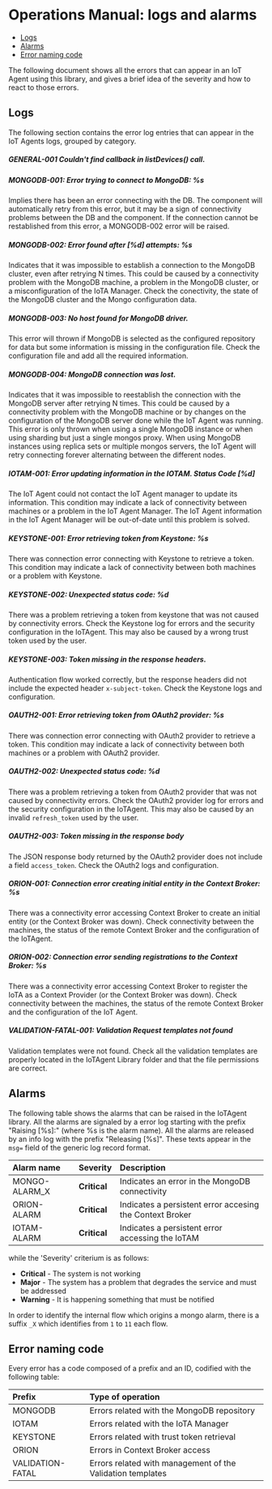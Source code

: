 # Operations Manual: logs and alarms

-   [Logs](#logs)
-   [Alarms](#alarms)
-   [Error naming code](#error-naming-code)

The following document shows all the errors that can appear in an IoT Agent using this library, and gives a brief idea
of the severity and how to react to those errors.

## Logs

The following section contains the error log entries that can appear in the IoT Agents logs, grouped by category.

##### GENERAL-001 Couldn't find callback in listDevices() call.

##### MONGODB-001: Error trying to connect to MongoDB: %s

Implies there has been an error connecting with the DB. The component will automatically retry from this error, but it
may be a sign of connectivity problems between the DB and the component. If the connection cannot be restablished from
this error, a MONGODB-002 error will be raised.

##### MONGODB-002: Error found after [%d] attempts: %s

Indicates that it was impossible to establish a connection to the MongoDB cluster, even after retrying N times. This
could be caused by a connectivity problem with the MongoDB machine, a problem in the MongoDB cluster, or a
misconfiguration of the IoTA Manager. Check the conectivity, the state of the MongoDB cluster and the Mongo
configuration data.

##### MONGODB-003: No host found for MongoDB driver.

This error will thrown if MongoDB is selected as the configured repository for data but some information is missing in
the configuration file. Check the configuration file and add all the required information.

##### MONGODB-004: MongoDB connection was lost.

Indicates that it was impossible to reestablish the connection with the MongoDB server after retrying N times. This
could be caused by a connectivity problem with the MongoDB machine or by changes on the configuration of the MongoDB
server done while the IoT Agent was running. This error is only thrown when using a single MongoDB instance or when
using sharding but just a single mongos proxy. When using MongoDB instances using replica sets or multiple mongos
servers, the IoT Agent will retry connecting forever alternating between the different nodes.

##### IOTAM-001: Error updating information in the IOTAM. Status Code [%d]

The IoT Agent could not contact the IoT Agent manager to update its information. This condition may indicate a lack of
connectivity between machines or a problem in the IoT Agent Manager. The IoT Agent information in the IoT Agent Manager
will be out-of-date until this problem is solved.

##### KEYSTONE-001: Error retrieving token from Keystone: %s

There was connection error connecting with Keystone to retrieve a token. This condition may indicate a lack of
connectivity between both machines or a problem with Keystone.

##### KEYSTONE-002: Unexpected status code: %d

There was a problem retrieving a token from keystone that was not caused by connectivity errors. Check the Keystone log
for errors and the security configuration in the IoTAgent. This may also be caused by a wrong trust token used by the
user.

##### KEYSTONE-003: Token missing in the response headers.

Authentication flow worked correctly, but the response headers did not include the expected header `x-subject-token`.
Check the Keystone logs and configuration.

##### OAUTH2-001: Error retrieving token from OAuth2 provider: %s

There was connection error connecting with OAuth2 provider to retrieve a token. This condition may indicate a lack of
connectivity between both machines or a problem with OAuth2 provider.

##### OAUTH2-002: Unexpected status code: %d

There was a problem retrieving a token from OAuth2 provider that was not caused by connectivity errors. Check the OAuth2
provider log for errors and the security configuration in the IoTAgent. This may also be caused by an invalid
`refresh_token` used by the user.

##### OAUTH2-003: Token missing in the response body

The JSON response body returned by the OAuth2 provider does not include a field `access_token`. Check the OAuth2 logs
and configuration.

##### ORION-001: Connection error creating initial entity in the Context Broker: %s

There was a connectivity error accessing Context Broker to create an initial entity (or the Context Broker was down).
Check connectivity between the machines, the status of the remote Context Broker and the configuration of the IoTAgent.

##### ORION-002: Connection error sending registrations to the Context Broker: %s

There was a connectivity error accessing Context Broker to register the IoTA as a Context Provider (or the Context
Broker was down). Check connectivity between the machines, the status of the remote Context Broker and the configuration
of the IoT Agent.

##### VALIDATION-FATAL-001: Validation Request templates not found

Validation templates were not found. Check all the validation templates are properly located in the IoTAgent Library
folder and that the file permissions are correct.

## Alarms

The following table shows the alarms that can be raised in the IoTAgent library. All the alarms are signaled by a error
log starting with the prefix "Raising [%s]:" (where %s is the alarm name). All the alarms are released by an info log
with the prefix "Releasing [%s]". These texts appear in the `msg=` field of the generic log record format.

| Alarm name    | Severity     | Description                                              |
| :------------ | :----------- | :------------------------------------------------------- |
| MONGO-ALARM_X | **Critical** | Indicates an error in the MongoDB connectivity           |
| ORION-ALARM   | **Critical** | Indicates a persistent error accesing the Context Broker |
| IOTAM-ALARM   | **Critical** | Indicates a persistent error accessing the IoTAM         |

while the 'Severity' criterium is as follows:

-   **Critical** - The system is not working
-   **Major** - The system has a problem that degrades the service and must be addressed
-   **Warning** - It is happening something that must be notified

In order to identify the internal flow which origins a mongo alarm, there is a suffix `_X` which identifies from `1` to
`11` each flow.

## Error naming code

Every error has a code composed of a prefix and an ID, codified with the following table:

| Prefix           | Type of operation                                          |
| :--------------- | :--------------------------------------------------------- |
| MONGODB          | Errors related with the MongoDB repository                 |
| IOTAM            | Errors related with the IoTA Manager                       |
| KEYSTONE         | Errors related with trust token retrieval                  |
| ORION            | Errors in Context Broker access                            |
| VALIDATION-FATAL | Errors related with management of the Validation templates |
